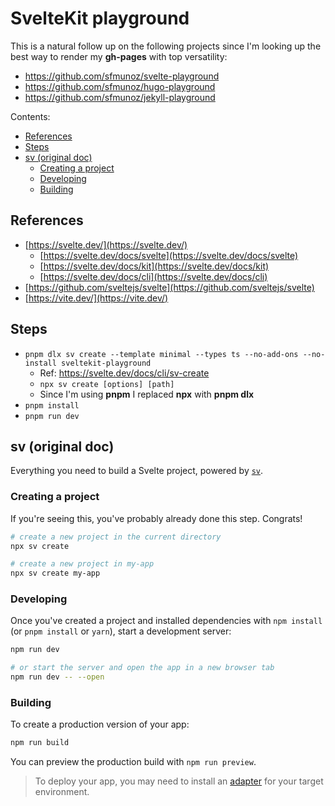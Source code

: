 # SvelteKit playground

This is a natural follow up on the following projects since I'm looking up the best way to render my **gh-pages** with top versatility:

- https://github.com/sfmunoz/svelte-playground
- https://github.com/sfmunoz/hugo-playground
- https://github.com/sfmunoz/jekyll-playground

Contents:

- [References](#references)
- [Steps](#steps)
- [sv (original doc)](#sv-original-doc)
  - [Creating a project](#creating-a-project)
  - [Developing](#developing)
  - [Building](#building)

## References

- [https://svelte.dev/](https://svelte.dev/)
  - [https://svelte.dev/docs/svelte](https://svelte.dev/docs/svelte)
  - [https://svelte.dev/docs/kit](https://svelte.dev/docs/kit)
  - [https://svelte.dev/docs/cli](https://svelte.dev/docs/cli)
- [https://github.com/sveltejs/svelte](https://github.com/sveltejs/svelte)
- [https://vite.dev/](https://vite.dev/)

## Steps

- `pnpm dlx sv create --template minimal --types ts --no-add-ons --no-install sveltekit-playground`
  - Ref: https://svelte.dev/docs/cli/sv-create
  - `npx sv create [options] [path]`
  - Since I'm using **pnpm** I replaced **npx** with **pnpm dlx**
- `pnpm install`
- `pnpm run dev`

## sv (original doc)

Everything you need to build a Svelte project, powered by [`sv`](https://github.com/sveltejs/cli).

### Creating a project

If you're seeing this, you've probably already done this step. Congrats!

```sh
# create a new project in the current directory
npx sv create

# create a new project in my-app
npx sv create my-app
```

### Developing

Once you've created a project and installed dependencies with `npm install` (or `pnpm install` or `yarn`), start a development server:

```sh
npm run dev

# or start the server and open the app in a new browser tab
npm run dev -- --open
```

### Building

To create a production version of your app:

```sh
npm run build
```

You can preview the production build with `npm run preview`.

> To deploy your app, you may need to install an [adapter](https://svelte.dev/docs/kit/adapters) for your target environment.
